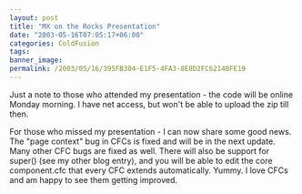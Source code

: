 ```yaml
---
layout: post
title: "MX on the Rocks Presentation"
date: "2003-05-16T07:05:17+06:00"
categories: ColdFusion 
tags: 
banner_image: 
permalink: /2003/05/16/395FB304-E1F5-4FA3-8E0D2FC6214BFE19
---
```


Just a note to those who attended my presentation - the code will be online Monday morning. I have net access, but won't be able to upload the zip till then.

For those who missed my presentation - I can now share some good news. The "page context" bug in CFCs is fixed and will be in the next update. Many other CFC bugs are fixed as well. There will also be support for super() (see my other blog entry), and you will be able to edit the core component.cfc that every CFC extends automatically. Yummy. I love CFCs and am happy to see them getting improved.